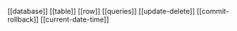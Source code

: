 [[database]]
[[table]]
[[row]]
[[queries]]
[[update-delete]]
[[commit-rollback]]
[[current-date-time]]
